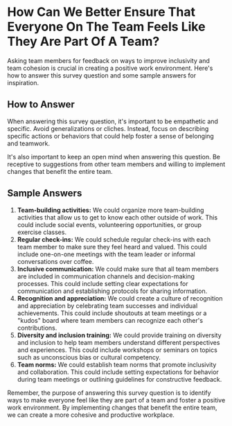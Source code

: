 How Can We Better Ensure That Everyone On The Team Feels Like They Are Part Of A Team?
=============================================================================================================

Asking team members for feedback on ways to improve inclusivity and team cohesion is crucial in creating a positive work environment. Here's how to answer this survey question and some sample answers for inspiration.

How to Answer
-------------

When answering this survey question, it's important to be empathetic and specific. Avoid generalizations or cliches. Instead, focus on describing specific actions or behaviors that could help foster a sense of belonging and teamwork.

It's also important to keep an open mind when answering this question. Be receptive to suggestions from other team members and willing to implement changes that benefit the entire team.

Sample Answers
--------------

1. **Team-building activities:** We could organize more team-building activities that allow us to get to know each other outside of work. This could include social events, volunteering opportunities, or group exercise classes.
2. **Regular check-ins:** We could schedule regular check-ins with each team member to make sure they feel heard and valued. This could include one-on-one meetings with the team leader or informal conversations over coffee.
3. **Inclusive communication:** We could make sure that all team members are included in communication channels and decision-making processes. This could include setting clear expectations for communication and establishing protocols for sharing information.
4. **Recognition and appreciation:** We could create a culture of recognition and appreciation by celebrating team successes and individual achievements. This could include shoutouts at team meetings or a "kudos" board where team members can recognize each other's contributions.
5. **Diversity and inclusion training:** We could provide training on diversity and inclusion to help team members understand different perspectives and experiences. This could include workshops or seminars on topics such as unconscious bias or cultural competency.
6. **Team norms:** We could establish team norms that promote inclusivity and collaboration. This could include setting expectations for behavior during team meetings or outlining guidelines for constructive feedback.

Remember, the purpose of answering this survey question is to identify ways to make everyone feel like they are part of a team and foster a positive work environment. By implementing changes that benefit the entire team, we can create a more cohesive and productive workplace.

